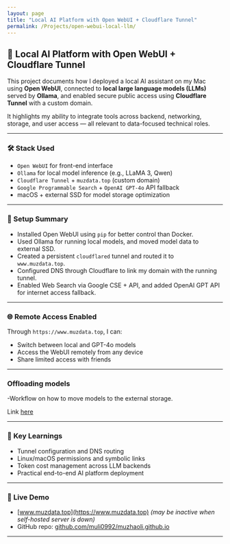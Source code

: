 ```yaml
---
layout: page
title: "Local AI Platform with Open WebUI + Cloudflare Tunnel"
permalink: /Projects/open-webui-local-llm/
---
```


## 🚀 Local AI Platform with Open WebUI + Cloudflare Tunnel

This project documents how I deployed a local AI assistant on my Mac using **Open WebUI**, connected to **local large language models (LLMs)** served by **Ollama**, and enabled secure public access using **Cloudflare Tunnel** with a custom domain.

It highlights my ability to integrate tools across backend, networking, storage, and user access — all relevant to data-focused technical roles.

---

### 🛠️ Stack Used
- `Open WebUI` for front-end interface
- `Ollama` for local model inference (e.g., LLaMA 3, Qwen)
- `Cloudflare Tunnel` + `muzdata.top` (custom domain)
- `Google Programmable Search` + `OpenAI GPT-4o` API fallback
- macOS + external SSD for model storage optimization

---

### 🔧 Setup Summary

- Installed Open WebUI using `pip` for better control than Docker.
- Used Ollama for running local models, and moved model data to external SSD.
- Created a persistent `cloudflared` tunnel and routed it to `www.muzdata.top`.
- Configured DNS through Cloudflare to link my domain with the running tunnel.
- Enabled Web Search via Google CSE + API, and added OpenAI GPT API for internet access fallback.

---

### 🌐 Remote Access Enabled
Through `https://www.muzdata.top`, I can:
- Switch between local and GPT-4o models
- Access the WebUI remotely from any device
- Share limited access with friends
---

### Offloading models

-Workflow on how to move models to the external storage.

Link [here](./ollama_symlink_setup.md)

---

### 🧠 Key Learnings
- Tunnel configuration and DNS routing
- Linux/macOS permissions and symbolic links
- Token cost management across LLM backends
- Practical end-to-end AI platform deployment

---

### 📌 Live Demo
- [www.muzdata.top](https://www.muzdata.top) *(may be inactive when self-hosted server is down)*
- GitHub repo: [github.com/muli0992/muzhaoli.github.io](https://github.com/muli0992/muzhaoli.github.io)

---


